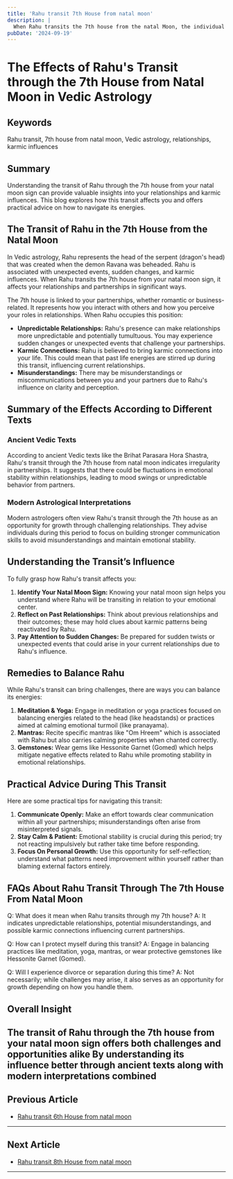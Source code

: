 ```yaml
---
title: 'Rahu transit 7th House from natal moon'
description: |
  When Rahu transits the 7th house from the natal Moon, the individual may experience a decline in self-respect, health problems, and difficulties in relationships. There may be scandals, property losses, and potential issues in foreign lands.
pubDate: '2024-09-19'
---
```


# The Effects of Rahu's Transit through the 7th House from Natal Moon in Vedic Astrology

## Keywords
Rahu transit, 7th house from natal moon, Vedic astrology, relationships, karmic influences

## Summary
Understanding the transit of Rahu through the 7th house from your natal moon sign can provide valuable insights into your relationships and karmic influences. This blog explores how this transit affects you and offers practical advice on how to navigate its energies.

## The Transit of Rahu in the 7th House from the Natal Moon

In Vedic astrology, Rahu represents the head of the serpent (dragon's head) that was created when the demon Ravana was beheaded. Rahu is associated with unexpected events, sudden changes, and karmic influences. When Rahu transits the 7th house from your natal moon sign, it affects your relationships and partnerships in significant ways.

The 7th house is linked to your partnerships, whether romantic or business-related. It represents how you interact with others and how you perceive your roles in relationships. When Rahu occupies this position:

- **Unpredictable Relationships:** Rahu's presence can make relationships more unpredictable and potentially tumultuous. You may experience sudden changes or unexpected events that challenge your partnerships.
- **Karmic Connections:** Rahu is believed to bring karmic connections into your life. This could mean that past life energies are stirred up during this transit, influencing current relationships.
- **Misunderstandings:** There may be misunderstandings or miscommunications between you and your partners due to Rahu's influence on clarity and perception.

## Summary of the Effects According to Different Texts

### Ancient Vedic Texts
According to ancient Vedic texts like the Brihat Parasara Hora Shastra, Rahu's transit through the 7th house from natal moon indicates irregularity in partnerships. It suggests that there could be fluctuations in emotional stability within relationships, leading to mood swings or unpredictable behavior from partners.

### Modern Astrological Interpretations
Modern astrologers often view Rahu's transit through the 7th house as an opportunity for growth through challenging relationships. They advise individuals during this period to focus on building stronger communication skills to avoid misunderstandings and maintain emotional stability.

## Understanding the Transit’s Influence

To fully grasp how Rahu's transit affects you:

1. **Identify Your Natal Moon Sign:** Knowing your natal moon sign helps you understand where Rahu will be transiting in relation to your emotional center.
2. **Reflect on Past Relationships:** Think about previous relationships and their outcomes; these may hold clues about karmic patterns being reactivated by Rahu.
3. **Pay Attention to Sudden Changes:** Be prepared for sudden twists or unexpected events that could arise in your current relationships due to Rahu's influence.

## Remedies to Balance Rahu

While Rahu's transit can bring challenges, there are ways you can balance its energies:

1. **Meditation & Yoga:** Engage in meditation or yoga practices focused on balancing energies related to the head (like headstands) or practices aimed at calming emotional turmoil (like pranayama).
2. **Mantras:** Recite specific mantras like "Om Hreem" which is associated with Rahu but also carries calming properties when chanted correctly.
3. **Gemstones:** Wear gems like Hessonite Garnet (Gomed) which helps mitigate negative effects related to Rahu while promoting stability in emotional relationships.

## Practical Advice During This Transit

Here are some practical tips for navigating this transit:

1. **Communicate Openly:** Make an effort towards clear communication within all your partnerships; misunderstandings often arise from misinterpreted signals.
2. **Stay Calm & Patient:** Emotional stability is crucial during this period; try not reacting impulsively but rather take time before responding.
3. **Focus On Personal Growth:** Use this opportunity for self-reflection; understand what patterns need improvement within yourself rather than blaming external factors entirely.

## FAQs About Rahu Transit Through The 7th House From Natal Moon

Q: What does it mean when Rahu transits through my 7th house?
A: It indicates unpredictable relationships, potential misunderstandings, and possible karmic connections influencing current partnerships.

Q: How can I protect myself during this transit?
A: Engage in balancing practices like meditation, yoga, mantras, or wear protective gemstones like Hessonite Garnet (Gomed).

Q: Will I experience divorce or separation during this time?
A: Not necessarily; while challenges may arise, it also serves as an opportunity for growth depending on how you handle them.

## Overall Insight

The transit of Rahu through the 7th house from your natal moon sign offers both challenges and opportunities alike By understanding its influence better through ancient texts along with modern interpretations combined
---

## Previous Article
- [Rahu transit 6th House from natal moon](200806_Rahu_transit_6th_House_from_natal_moon.md)

---

## Next Article
- [Rahu transit 8th House from natal moon](200808_Rahu_transit_8th_House_from_natal_moon.md)

---
